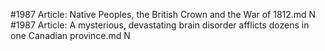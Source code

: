 #1987
Article: Native Peoples, the British Crown and the War of 1812.md N
#1987
Article: A mysterious, devastating brain disorder afflicts dozens in one Canadian province.md N
